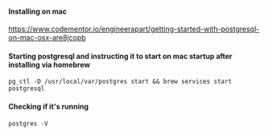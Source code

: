 #### Installing on mac
https://www.codementor.io/engineerapart/getting-started-with-postgresql-on-mac-osx-are8jcopb

#### Starting postgresql and instructing it to start on mac startup after installing via homebrew
`pg_ctl -D /usr/local/var/postgres start && brew services start postgresql`

#### Checking if it's running
`postgres -V`
